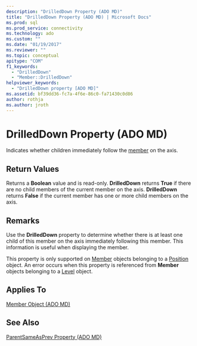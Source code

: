 ```yaml
---
description: "DrilledDown Property (ADO MD)"
title: "DrilledDown Property (ADO MD) | Microsoft Docs"
ms.prod: sql
ms.prod_service: connectivity
ms.technology: ado
ms.custom: ""
ms.date: "01/19/2017"
ms.reviewer: ""
ms.topic: conceptual
apitype: "COM"
f1_keywords: 
  - "DrilledDown"
  - "Member::DrilledDown"
helpviewer_keywords: 
  - "DrilledDown property [ADO MD]"
ms.assetid: bf39dd36-fc7a-4f6e-86c0-fa71430c0d86
author: rothja
ms.author: jroth
---
```

# DrilledDown Property (ADO MD)
Indicates whether children immediately follow the [member](./member-object-ado-md.md) on the axis.  
  
## Return Values  
 Returns a **Boolean** value and is read-only. **DrilledDown** returns **True** if there are no child members of the current member on the axis. **DrilledDown** returns **False** if the current member has one or more child members on the axis.  
  
## Remarks  
 Use the **DrilledDown** property to determine whether there is at least one child of this member on the axis immediately following this member. This information is useful when displaying the member.  
  
 This property is only supported on [Member](./member-object-ado-md.md) objects belonging to a [Position](./position-object-ado-md.md) object. An error occurs when this property is referenced from **Member** objects belonging to a [Level](./level-object-ado-md.md) object.  
  
## Applies To  
 [Member Object (ADO MD)](./member-object-ado-md.md)  
  
## See Also  
 [ParentSameAsPrev Property (ADO MD)](./parentsameasprev-property-ado-md.md)